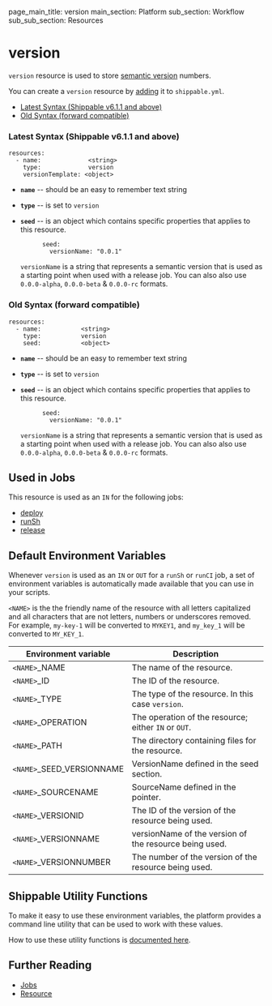 page_main_title: version
main_section: Platform
sub_section: Workflow
sub_sub_section: Resources

# version
`version` resource is used to store <a href="http://www.semver.org/">semantic version</a> numbers.

You can create a `version` resource by [adding](/platform/tutorial/workflow/crud-resource#adding) it to `shippable.yml`.

- [Latest Syntax (Shippable v6.1.1 and above)](#latestSyntax)
- [Old Syntax (forward compatible)](#oldSyntax)

<a name="latestSyntax"></a>
### Latest Syntax (Shippable v6.1.1 and above)

```
resources:
  - name:             <string>
    type:             version
    versionTemplate: <object>
```

* **`name`** -- should be an easy to remember text string

* **`type`** -- is set to `version`

* **`seed`** -- is an object which contains specific properties that applies to this resource.

	        seed:
	          versionName: "0.0.1"

    `versionName` is a string that represents a semantic version that is used as a starting point when used with a release job. You can also also use `0.0.0-alpha`, `0.0.0-beta` & `0.0.0-rc` formats.

<a name="oldSyntax"></a>
### Old Syntax (forward compatible)

```
resources:
  - name:           <string>
    type:           version
    seed:           <object>
```

* **`name`** -- should be an easy to remember text string

* **`type`** -- is set to `version`

* **`seed`** -- is an object which contains specific properties that applies to this resource.

	        seed:
	          versionName: "0.0.1"

    `versionName` is a string that represents a semantic version that is used as a starting point when used with a release job. You can also also use `0.0.0-alpha`, `0.0.0-beta` & `0.0.0-rc` formats.

## Used in Jobs
This resource is used as an `IN` for the following jobs:

* [deploy](/platform/workflow/job/deploy)
* [runSh](/platform/workflow/job/runsh)
* [release](/platform/workflow/job/release)

## Default Environment Variables
Whenever `version` is used as an `IN` or `OUT` for a `runSh` or `runCI` job, a set of environment variables is automatically made available that you can use in your scripts.

`<NAME>` is the the friendly name of the resource with all letters capitalized and all characters that are not letters, numbers or underscores removed. For example, `my-key-1` will be converted to `MYKEY1`, and `my_key_1` will be converted to `MY_KEY_1`.

| Environment variable						| Description                         |
| ------------- 								|------------------------------------ |
| `<NAME>`\_NAME 							| The name of the resource. |
| `<NAME>`\_ID 								| The ID of the resource. |
| `<NAME>`\_TYPE 							| The type of the resource. In this case `version`. |
| `<NAME>`\_OPERATION 						| The operation of the resource; either `IN` or `OUT`. |
| `<NAME>`\_PATH 							| The directory containing files for the resource. |
| `<NAME>`\_SEED\_VERSIONNAME				| VersionName defined in the seed section. |
| `<NAME>`\_SOURCENAME    					| SourceName defined in the pointer. |
| `<NAME>`\_VERSIONID    					| The ID of the version of the resource being used. |
| `<NAME>`\_VERSIONNAME						| versionName of the version of the resource being used. |
| `<NAME>`\_VERSIONNUMBER 					| The number of the version of the resource being used. |

## Shippable Utility Functions
To make it easy to use these environment variables, the platform provides a command line utility that can be used to work with these values.

How to use these utility functions is [documented here](/platform/tutorial/workflow/using-shipctl).

## Further Reading
* [Jobs](/platform/workflow/job/overview)
* [Resource](/platform/workflow/resource/overview)

